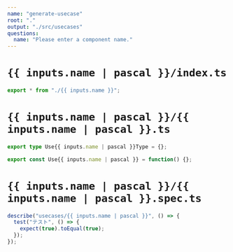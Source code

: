 ```yaml
---
name: "generate-usecase"
root: "."
output: "./src/usecases"
questions:
  name: "Please enter a component name."
---
```


# `{{ inputs.name | pascal }}/index.ts`

```typescript
export * from "./{{ inputs.name }}";
```

# `{{ inputs.name | pascal }}/{{ inputs.name | pascal }}.ts`

```typescript
export type Use{{ inputs.name | pascal }}Type = {};

export const Use{{ inputs.name | pascal }} = function() {};
```

# `{{ inputs.name | pascal }}/{{ inputs.name | pascal }}.spec.ts`

```typescript
describe("usecases/{{ inputs.name | pascal }}", () => {
  test("テスト", () => {
    expect(true).toEqual(true);
  });
});

```
